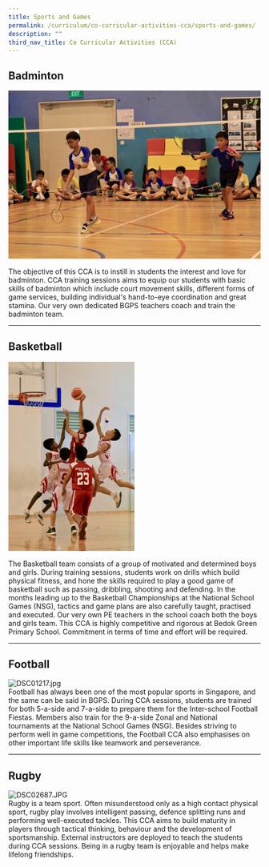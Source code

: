 ```yaml
---
title: Sports and Games
permalink: /curriculum/co-curricular-activities-cca/sports-and-games/
description: ""
third_nav_title: Co Curricular Activities (CCA)
---
```

Badminton
---------

![Badminton](/images/3E0A5289.jpeg)

The objective of this CCA is to instill in students the interest and love for badminton. CCA training sessions aims to equip our students with basic skills of badminton which include court movement skills, different forms of game services, building individual's hand-to-eye coordination and great stamina. Our very own dedicated BGPS teachers coach and train the badminton team.  
  

* * *

  

Basketball
----------

<style>  
img {  
  display: block;  
  margin-left: auto;  
  margin-right: auto;  
}  
</style>  
<body><img src="/images/3E0A8426.jpeg" alt="Basketball" style="width:50%;">  
  
</body>

The Basketball team consists of a group of motivated and determined boys and girls. During training sessions, students work on drills which build physical fitness, and hone the skills required to play a good game of basketball such as passing, dribbling, shooting and defending. In the months leading up to the Basketball Championships at the National School Games (NSG), tactics and game plans are also carefully taught, practised and executed. Our very own PE teachers in the school coach both the boys and girls team. This CCA is highly competitive and rigorous at Bedok Green Primary School. Commitment in terms of time and effort will be required.  
  

* * *

Football
--------

![DSC01217.jpg](https://bedokgreenpri.moe.edu.sg/qql/slot/u552/DSC01217.jpg)  
Football has always been one of the most popular sports in Singapore, and the same can be said in BGPS. During CCA sessions, students are trained for both 5-a-side and 7-a-side to prepare them for the Inter-school Football Fiestas. Members also train for the 9-a-side Zonal and National tournaments at the National School Games (NSG). Besides striving to perform well in game competitions, the Football CCA also emphasises on other important life skills like teamwork and perseverance.  
  

* * *

Rugby
-----

![DSC02687.JPG](https://bedokgreenpri.moe.edu.sg/qql/slot/u552/DSC02687.JPG)  
Rugby is a team sport. Often misunderstood only as a high contact physical sport, rugby play involves intelligent passing, defence splitting runs and performing well-executed tackles. This CCA aims to build maturity in players through tactical thinking, behaviour and the development of sportsmanship. External instructors are deployed to teach the students during CCA sessions. Being in a rugby team is enjoyable and helps make lifelong friendships.